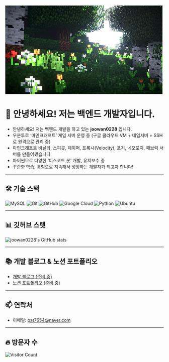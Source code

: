![banner](./assets/banner.gif)

# 👋 안녕하세요! 저는 백엔드 개발자입니다.

- 안녕하세요! 저는 백엔드 개발을 하고 있는 **joowan0228** 입니다.
- 우분투로 ‘마인크래프트’ 게임 서버 운영 중 (구글 클라우드 VM + 네임서버 + SSH로 원격으로 관리 중)
- 마인크래프트 바닐라, 스피곳, 페이퍼, 프록시(Velocity), 포지, 네오포지, 패브릭 서버를 만들어봤습니다
- 파이썬으로 다양한 ‘디스코드 봇’ 개발, 유지보수 중
- 꾸준한 학습, 경험으로 지속해서 성장하는 개발자가 되고자 합니다!


---

## 🛠️ 기술 스택

![MySQL](https://img.shields.io/badge/MySQL-4479A1?style=for-the-badge&logo=mysql&logoColor=white)
![Git](https://img.shields.io/badge/Git-F05032?style=for-the-badge&logo=git&logoColor=white)
![GitHub](https://img.shields.io/badge/GitHub-181717?style=for-the-badge&logo=github&logoColor=white)
![Google Cloud](https://img.shields.io/badge/Google%20Cloud-4285F4?style=for-the-badge&logo=googlecloud&logoColor=white)
![Python](https://img.shields.io/badge/Python-3776AB?style=for-the-badge&logo=python&logoColor=white)
![Ubuntu](https://img.shields.io/badge/Ubuntu-E95420?style=for-the-badge&logo=ubuntu&logoColor=white)

---


## 📊 깃허브 스탯

![joowan0228's GitHub stats](https://github-readme-stats.vercel.app/api?username=joowan0228&show_icons=true&theme=github_dark)

---

## 📚 개발 블로그 & 노션 포트폴리오

- [개발 블로그 (준비 중)](#)
- [노션 포트폴리오 (준비 중)](#)

---

## 📫 연락처

- 이메일: pat7654@naver.com

---

## 🔥 방문자 수

![Visitor Count](https://komarev.com/ghpvc/?username=joowan0228&style=flat&color=blue)
